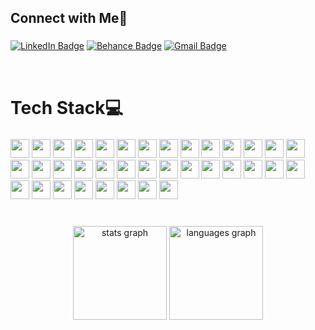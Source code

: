 <h2 align="left">Connect with Me🤝</h2>

###
[![LinkedIn Badge](https://img.shields.io/badge/-LinkedIn-0077B5?style=flat-square&logo=Linkedin&logoColor=white&link=https://www.linkedin.com/in/carl-jemarc-gonzales-a85623278/)](https://www.linkedin.com/in/carl-jemarc-gonzales-a85623278/)
[![Behance Badge](https://img.shields.io/badge/-Behance-1769FF?style=flat-square&logo=Behance&logoColor=white&link=https://www.behance.net/crljmrc)](https://www.behance.net/crljmrc)
[![Gmail Badge](https://img.shields.io/badge/-Gmail-EA4335?style=flat-square&logo=Gmail&logoColor=white&link=mailto:carljemarcgonzales@gmail.com)](mailto:carljemarcgonzales@gmail.com)

<br>
<h1 align="left">Tech Stack💻</h1>

###

<p align="left">
  <img src="https://img.shields.io/badge/CSharp-%23239120?style=for-the-badge&logo=csharp&logoColor=white" height="30" />
  <img src="https://img.shields.io/badge/C++-%2300599C?style=for-the-badge&logo=c%2B%2B&logoColor=white" height="30" />
    <img src="https://img.shields.io/badge/Java-%23ED8B00?style=for-the-badge&logo=java&logoColor=white" height="30" />
  <img src="https://img.shields.io/badge/JavaScript-%23F7DF1E?style=for-the-badge&logo=javascript&logoColor=black" height="30" />
  <img src="https://img.shields.io/badge/HTML5-%23E34F26?style=for-the-badge&logo=html5&logoColor=white" height="30" />
  <img src="https://img.shields.io/badge/CSS3-%231572B6?style=for-the-badge&logo=css3&logoColor=white" height="30" />
  <img src="https://img.shields.io/badge/Kotlin-%237F52FF?style=for-the-badge&logo=kotlin&logoColor=white" height="30" />
<img src="https://img.shields.io/badge/-Dart-0175C2?style=for-the-badge&logo=dart&logoColor=white" height="30"/>
  <img src="https://img.shields.io/badge/.NET-%23512BD4?style=for-the-badge&logo=dotnet&logoColor=white" height="30" />
  <img src="https://img.shields.io/badge/Arduino-%2300979D?style=for-the-badge&logo=arduino&logoColor=white" height="30" />
  <img src="https://img.shields.io/badge/MySQL-%234479A1?style=for-the-badge&logo=mysql&logoColor=white" height="30" />
  <img src="https://img.shields.io/badge/Bootstrap-%23563D7C?style=for-the-badge&logo=bootstrap&logoColor=white" height="30" />
  <img src="https://img.shields.io/badge/WordPress-%23117AC9?style=for-the-badge&logo=wordpress&logoColor=white" height="30" />
  <img src="https://img.shields.io/badge/Figma-%2300C4CC?style=for-the-badge&logo=figma&logoColor=white" height="30" />
  <img src="https://img.shields.io/badge/Canva-%2300C4CC?style=for-the-badge&logo=canva&logoColor=white" height="30" />
  <img src="https://img.shields.io/badge/Photoshop-%2331A8FF?style=for-the-badge&logo=adobephotoshop&logoColor=white" height="30" />
  <img src="https://img.shields.io/badge/Illustrator-%23FF9A00?style=for-the-badge&logo=adobeillustrator&logoColor=white" height="30" />
  <img src="https://img.shields.io/badge/XD-%23FF61F6?style=for-the-badge&logo=adobexd&logoColor=white" height="30" />
  <img src="https://img.shields.io/badge/Android%20Studio-%233DDC84?style=for-the-badge&logo=androidstudio&logoColor=white" height="30" />
  <img src="https://img.shields.io/badge/Behance-%231769FF?style=for-the-badge&logo=behance&logoColor=white" height="30" />
  <img src="https://img.shields.io/badge/Flutter-%2302569B?style=for-the-badge&logo=flutter&logoColor=white" height="30" />
  <img src="https://img.shields.io/badge/-Materialize-EB5757?style=for-the-badge&logo=materializecss&logoColor=white" height="30"/>
  <img src="https://img.shields.io/badge/MUI-%23007FFF?style=for-the-badge&logo=mui&logoColor=white" height="30" />
  <img src="https://img.shields.io/badge/NuGet-%23004880?style=for-the-badge&logo=nuget&logoColor=white" height="30" />
  <img src="https://img.shields.io/badge/VB.NET-%238C92AC?style=for-the-badge&logo=.net&logoColor=white" height="30" />
    <img src="https://img.shields.io/badge/-Google%20Apps%20Script-4285F4?style=for-the-badge&logo=google&logoColor=white" height="30"/>
  <img src="https://img.shields.io/badge/-Looker%20Studio-4285F4?style=for-the-badge&logo=looker&logoColor=white" height="30"/>
   <img src="https://img.shields.io/badge/-Wix-000000?style=for-the-badge&logo=wix&logoColor=white" height="30"/>
  <img src="https://img.shields.io/badge/-Webflow-4353FF?style=for-the-badge&logo=webflow&logoColor=white" height="30"/>
  <img src="https://img.shields.io/badge/Framer-%23000000?style=for-the-badge&logo=framer&logoColor=white" height="30" />
  <img src="https://img.shields.io/badge/Squarespace-%23000000?style=for-the-badge&logo=squarespace&logoColor=white" height="30" />
 <img src="https://img.shields.io/badge/-ClickFunnels-0B1F34?style=for-the-badge&logo=clickup&logoColor=white" height="30"/>
  <img src="https://img.shields.io/badge/Filmora-%2300B712?style=for-the-badge&logo=filmora&logoColor=white" height="30" />
  <img src="https://img.shields.io/badge/CapCut-%23000000?style=for-the-badge&logo=capcut&logoColor=white" height="30" />
   <img src="https://img.shields.io/badge/-Lean%20UX-FF6F00?style=for-the-badge&logo=leanpub&logoColor=white" height="30"/>
  <img src="https://img.shields.io/badge/-Agile%20UX-36C?style=for-the-badge&logo=scrumalliance&logoColor=white" height="30"/>
</p>


<h1 align="left"></h1>

###
<div align="center">
  <img src="https://github-readme-stats.vercel.app/api?username=sCeeej&hide_title=false&hide_rank=false&show_icons=true&include_all_commits=true&count_private=true&disable_animations=false&theme=dracula&locale=en&hide_border=false&order=1" height="150" alt="stats graph"  />
  <img src="https://github-readme-stats.vercel.app/api/top-langs?username=sCeeej&locale=en&hide_title=false&layout=compact&card_width=320&langs_count=5&theme=dracula&hide_border=false&order=2" height="150" alt="languages graph"  />
</div>

###
